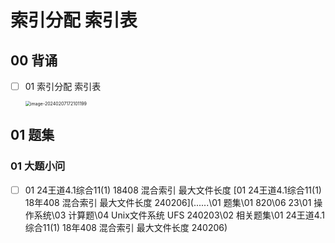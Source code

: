 # 索引分配 索引表



## 00 背诵

- [ ] 01 索引分配 索引表

  <img src="https://cvp.oss-cn-shanghai.aliyuncs.com/picgo/202402071721367.png" alt="image-20240207172101199" style="zoom:50%;" />

## 01 题集



### 01 大题小问 

- [ ] 01 24王道4.1综合11(1) 18408 混合索引 最大文件长度 [01 24王道4.1综合11(1) 18年408 混合索引 最大文件长度 240206](..\..\..\01 题集\01 820\06 23\01 操作系统\03 计算题\04 Unix文件系统 UFS 240203\02 相关题集\01 24王道4.1综合11(1) 18年408 混合索引 最大文件长度 240206) 

  

